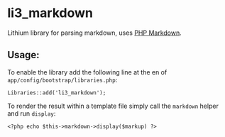 # li3_markdown
Lithium library for parsing markdown, uses [PHP Markdown](http://michelf.com/projects/php-markdown/).

## Usage:
To enable the library add the following line at the en of `app/config/bootstrap/libraries.php`:

    Libraries::add('li3_markdown');

To render the result within a template file simply call the `markdown` helper and run `display`:

    <?php echo $this->markdown->display($markup) ?>